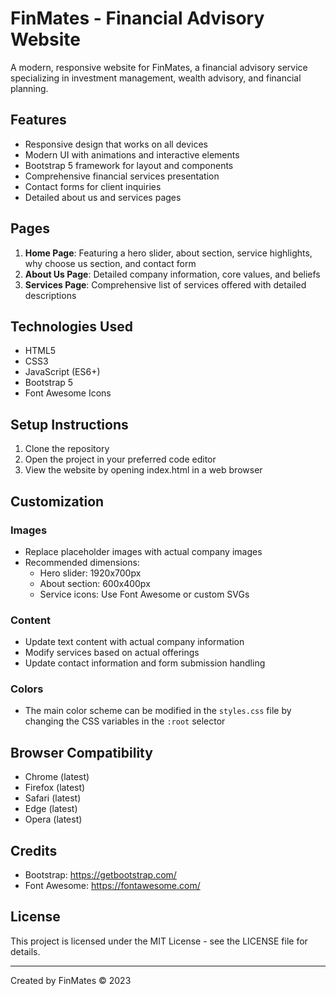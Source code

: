 # FinMates - Financial Advisory Website

A modern, responsive website for FinMates, a financial advisory service specializing in investment management, wealth advisory, and financial planning.

## Features

- Responsive design that works on all devices
- Modern UI with animations and interactive elements
- Bootstrap 5 framework for layout and components
- Comprehensive financial services presentation
- Contact forms for client inquiries
- Detailed about us and services pages

## Pages

1. **Home Page**: Featuring a hero slider, about section, service highlights, why choose us section, and contact form
2. **About Us Page**: Detailed company information, core values, and beliefs
3. **Services Page**: Comprehensive list of services offered with detailed descriptions

## Technologies Used

- HTML5
- CSS3
- JavaScript (ES6+)
- Bootstrap 5
- Font Awesome Icons

## Setup Instructions

1. Clone the repository
2. Open the project in your preferred code editor
3. View the website by opening index.html in a web browser

## Customization

### Images
- Replace placeholder images with actual company images
- Recommended dimensions:
  - Hero slider: 1920x700px
  - About section: 600x400px
  - Service icons: Use Font Awesome or custom SVGs

### Content
- Update text content with actual company information
- Modify services based on actual offerings
- Update contact information and form submission handling

### Colors
- The main color scheme can be modified in the `styles.css` file by changing the CSS variables in the `:root` selector

## Browser Compatibility

- Chrome (latest)
- Firefox (latest)
- Safari (latest)
- Edge (latest)
- Opera (latest)

## Credits

- Bootstrap: https://getbootstrap.com/
- Font Awesome: https://fontawesome.com/

## License

This project is licensed under the MIT License - see the LICENSE file for details.

---

Created by FinMates © 2023 